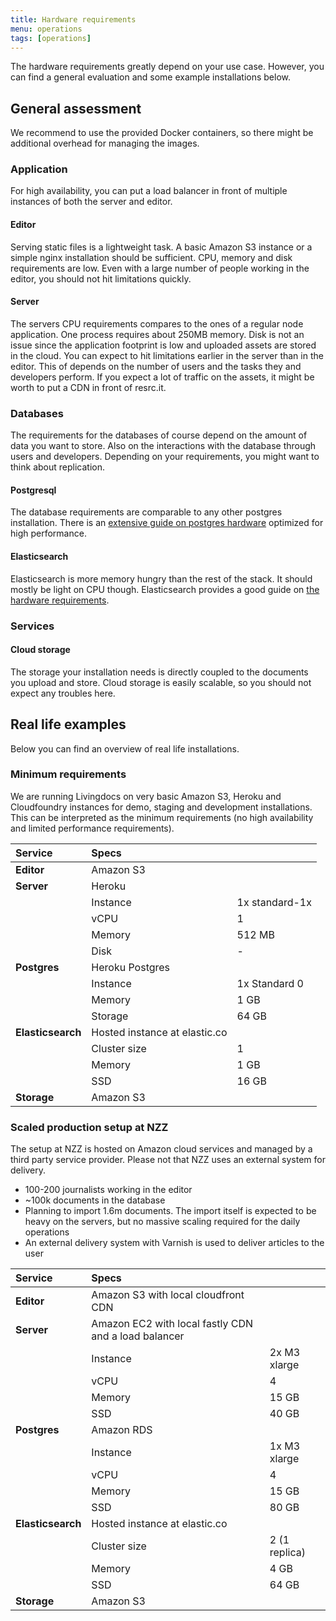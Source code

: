 ```yaml
---
title: Hardware requirements
menu: operations
tags: [operations]
---
```


The hardware requirements greatly depend on your use case. However, you can find a general evaluation and some example installations below.

## General assessment

We recommend to use the provided Docker containers, so there might be additional overhead for managing the images.

### Application

For high availability, you can put a load balancer in front of multiple instances of both the server and editor.

#### Editor

Serving static files is a lightweight task. A basic Amazon S3 instance or a simple nginx installation should be sufficient. CPU, memory and disk requirements are low. Even with a large number of people working in the editor, you should not hit limitations quickly.

#### Server

The servers CPU requirements compares to the ones of a regular node application. One process requires about 250MB memory. Disk is not an issue since the application footprint is low and uploaded assets are stored in the cloud. You can expect to hit limitations earlier in the server than in the editor. This of depends on the number of users and the tasks they and developers perform.
 If you expect a lot of traffic on the assets, it might be worth to put a CDN in front of resrc.it.

### Databases

The requirements for the databases of course depend on the amount of data you want to store. Also on the interactions with the database through users and developers. Depending on your requirements, you might want to think about replication.

#### Postgresql

The database requirements are comparable to any other postgres installation. There is an [extensive guide on postgres hardware](https://wiki.postgresql.org/wiki/Database_Hardware) optimized for high performance.

#### Elasticsearch

Elasticsearch is more memory hungry than the rest of the stack. It should mostly be light on CPU though. Elasticsearch provides a good guide on [the hardware requirements](https://www.elastic.co/guide/en/elasticsearch/guide/master/hardware.html).


### Services

#### Cloud storage

The storage your installation needs is directly coupled to the documents you upload and store. Cloud storage is easily scalable, so you should not expect any troubles here.


## Real life examples

Below you can find an overview of real life installations.


### Minimum requirements

We are running Livingdocs on very basic Amazon S3, Heroku and Cloudfoundry instances for demo, staging and development installations. This can be interpreted as the minimum requirements (no high availability and limited performance requirements).

Service | Specs | |
:--- | :--- | ---
**Editor** | Amazon S3
**Server** | Heroku
| | Instance | 1x standard-1x
| | vCPU | 1
| | Memory | 512 MB
| | Disk | -
**Postgres** | Heroku Postgres
| | Instance | 1x Standard 0
| | Memory | 1 GB
| | Storage | 64 GB
**Elasticsearch** | Hosted instance at elastic.co
| | Cluster size | 1
| | Memory | 1 GB
| | SSD | 16 GB
**Storage** | Amazon S3


### Scaled production setup at NZZ

The setup at NZZ is hosted on Amazon cloud services and managed by a third party service provider. Please not that NZZ uses an external system for delivery.

- 100-200 journalists working in the editor
- ~100k documents in the database
- Planning to import 1.6m documents. The import itself is expected to be heavy on the servers, but no massive scaling required for the daily operations
- An external delivery system with Varnish is used to deliver articles to the user

Service | Specs | |
:--- | :--- | ---
**Editor** | Amazon S3 with local cloudfront CDN
**Server** | Amazon EC2 with local fastly CDN and a load balancer
| | Instance | 2x M3 xlarge
| | vCPU | 4
| | Memory | 15 GB
| | SSD | 40 GB
**Postgres** | Amazon RDS
| | Instance | 1x M3 xlarge
| | vCPU | 4
| | Memory | 15 GB
| | SSD | 80 GB
**Elasticsearch** | Hosted instance at elastic.co
| | Cluster size | 2 (1 replica)
| | Memory | 4 GB
| | SSD | 64 GB
**Storage** | Amazon S3
